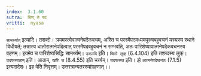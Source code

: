 ```yaml
---
index:  3.1.60
sutra:  चिण् ते पदः
vritti:  nyasa
---
```


`सामर्थ्यात्` इत्यादि। तशब्दो। ञयमस्त्येवात्मनेपदैकवचम्, अस्ति च परस्मैपदमध्यमपुरुषबहुवचनं यस्यस्य स्थाने विधीयते; तत्रास्य धातोरात्मनेपदित्वात् परस्मैपदबहुवचनं न सम्भवति, अतः पारिशेष्यावात्मनेपदैकवचनस्य ग्रहणम्। इयमेव च पारिशेष्यसिद्धिः सामर्थ्यम्। `उदपादि` इति। `चिणो लुक्` (6.4.104) इति तशब्दस्य लुक्। `उदपत्साताम्` इति। आताम्, `खरि च` (8.4.55) इति चर्त्त्वम्। `उदपत्सत` इति। झे `आत्मनेपदेष्वनतः` (7.1.5) इत्यदादेशः। इह वेति निवृत्तम्। उत्तरत्रान्यतरस्यांग्रहणात्।।

